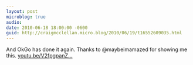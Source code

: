 ```yaml
---
layout: post
microblog: true
audio: 
date: 2010-06-18 18:00:00 -0600
guid: http://craigmcclellan.micro.blog/2010/06/19/t16552609035.html
---
```

And OkGo has done it again.  Thanks to @maybeimamazed for showing me this. [youtu.be/V2fpgpanZ...](http://youtu.be/V2fpgpanZAw)
